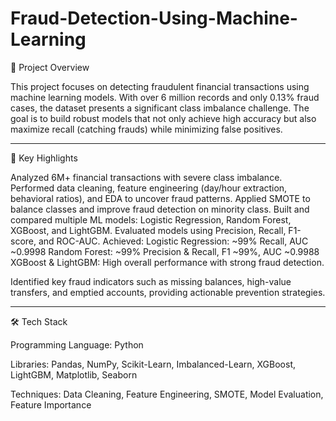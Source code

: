 # Fraud-Detection-Using-Machine-Learning

📌 Project Overview

This project focuses on detecting fraudulent financial transactions using machine learning models. With over 6 million records and only 0.13% fraud cases, the dataset presents a significant class imbalance challenge. The goal is to build robust models that not only achieve high accuracy but also maximize recall (catching frauds) while minimizing false positives.

---

🔑 Key Highlights

Analyzed 6M+ financial transactions with severe class imbalance.
Performed data cleaning, feature engineering (day/hour extraction, behavioral ratios), and EDA to uncover fraud patterns.
Applied SMOTE to balance classes and improve fraud detection on minority class.
Built and compared multiple ML models: Logistic Regression, Random Forest, XGBoost, and LightGBM.
Evaluated models using Precision, Recall, F1-score, and ROC-AUC.
Achieved:
Logistic Regression: ~99% Recall, AUC ~0.9998
Random Forest: ~99% Precision & Recall, F1 ~99%, AUC ~0.9988
XGBoost & LightGBM: High overall performance with strong fraud detection.

Identified key fraud indicators such as missing balances, high-value transfers, and emptied accounts, providing actionable prevention strategies.

---

🛠️ Tech Stack

Programming Language: Python

Libraries: Pandas, NumPy, Scikit-Learn, Imbalanced-Learn, XGBoost, LightGBM, Matplotlib, Seaborn

Techniques: Data Cleaning, Feature Engineering, SMOTE, Model Evaluation, Feature Importance


